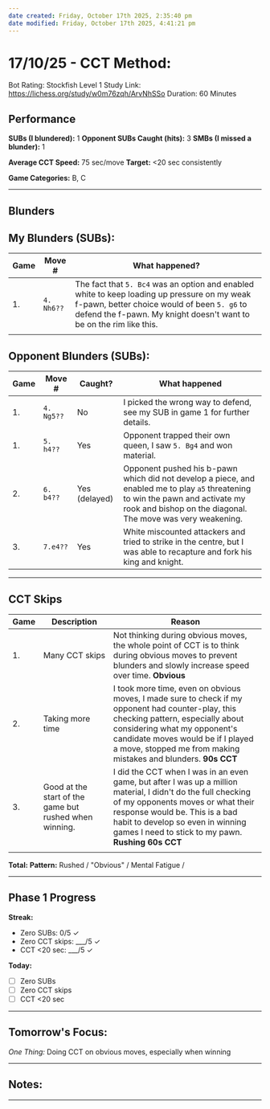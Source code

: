 ```yaml
---
date created: Friday, October 17th 2025, 2:35:40 pm
date modified: Friday, October 17th 2025, 4:41:21 pm
---
```


# 17/10/25 - CCT Method:

Bot Rating: Stockfish Level 1
Study Link: <https://lichess.org/study/w0m76zqh/ArvNhSSo>
Duration: 60 Minutes
## Performance

**SUBs (I blundered):** 1
**Opponent SUBs Caught (hits):** 3
**SMBs (I missed a blunder):** 1

**Average CCT Speed:** 75 sec/move
**Target:** <20 sec consistently

**Game Categories:** B, C

---

## Blunders

## My Blunders (SUBs):

| Game | Move #     | What happened?                                                                                                                                                                                                     |
| ---- | ---------- | ------------------------------------------------------------------------------------------------------------------------------------------------------------------------------------------------------------------ |
| 1.   | `4. Nh6??` | The fact that `5. Bc4` was an option and enabled white to keep loading up pressure on my weak f-pawn, better choice would of been `5. g6` to defend the f-pawn. My knight doesn't want to be on the rim like this. |
|      |            |                                                                                                                                                                                                                    |

## Opponent Blunders (SUBs):

| Game | Move #     | Caught?       | What happened                                                                                                                                                                                   |
| ---- | ---------- | ------------- | ----------------------------------------------------------------------------------------------------------------------------------------------------------------------------------------------- |
| 1.   | `4. Ng5??` | No            | I picked the wrong way to defend, see my SUB in game 1 for further details.                                                                                                                     |
| 1.   | `5. h4??`  | Yes           | Opponent trapped their own queen, I saw `5. Bg4` and won material.                                                                                                                              |
| 2.   | `6. b4??`  | Yes (delayed) | Opponent pushed his b-pawn which did not develop a piece, and enabled me to play `a5` threatening to win the pawn and activate my rook and bishop on the diagonal. The move was very weakening. |
| 3.   | `7.e4??`   | Yes           | White miscounted attackers and tried to strike in the centre, but I was able to recapture and fork his king and knight.                                                                         |

---

## CCT Skips

| Game | Description                                            | Reason                                                                                                                                                                                                                                                                            |
| ---- | ------------------------------------------------------ | --------------------------------------------------------------------------------------------------------------------------------------------------------------------------------------------------------------------------------------------------------------------------------- |
| 1.   | Many CCT skips                                         | Not thinking during obvious moves, the whole point of CCT is to think during obvious moves to prevent blunders and slowly increase speed over time. **Obvious**                                                                                                                   |
| 2.   | Taking more time                                       | I took more time, even on obvious moves, I made sure to check if my opponent had counter-play, this checking pattern, especially about considering what my opponent's candidate moves would be if I played a move, stopped me from making mistakes and blunders. **90s CCT**      |
| 3.   | Good at the start of the game but rushed when winning. | I did the CCT when I was in an even game, but after I was up a million material, I didn't do the full checking of my opponents moves or what their response would be. This is a bad habit to develop so even in winning games I need to stick to my pawn. **Rushing** **60s CCT** |
|      |                                                        |                                                                                                                                                                                                                                                                                   |

**Total:** 
**Pattern:** Rushed / "Obvious" / Mental Fatigue / 

---

## Phase 1 Progress

**Streak:**
- Zero SUBs: 0/5 ✓
- Zero CCT skips: ___/5 ✓
- CCT <20 sec: ___/5 ✓

**Today:**
- [ ] Zero SUBs
- [ ] Zero CCT skips
- [ ] CCT <20 sec

---
## Tomorrow's Focus:

*One Thing:*
Doing CCT on obvious moves, especially when winning

---

## Notes:

___

